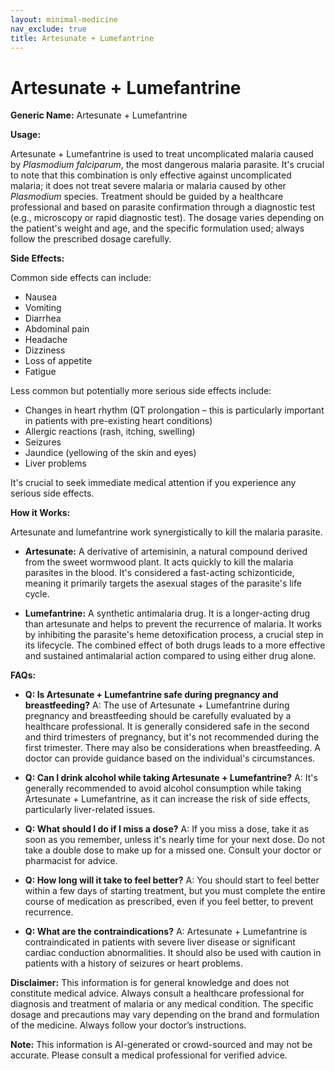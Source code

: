 ```yaml
---
layout: minimal-medicine
nav_exclude: true
title: Artesunate + Lumefantrine
---
```


# Artesunate + Lumefantrine

**Generic Name:** Artesunate + Lumefantrine

**Usage:**

Artesunate + Lumefantrine is used to treat uncomplicated malaria caused by *Plasmodium falciparum*, the most dangerous malaria parasite.  It's crucial to note that this combination is only effective against uncomplicated malaria; it does not treat severe malaria or malaria caused by other *Plasmodium* species.  Treatment should be guided by a healthcare professional and based on parasite confirmation through a diagnostic test (e.g., microscopy or rapid diagnostic test).  The dosage varies depending on the patient's weight and age, and the specific formulation used;  always follow the prescribed dosage carefully.

**Side Effects:**

Common side effects can include:

* Nausea
* Vomiting
* Diarrhea
* Abdominal pain
* Headache
* Dizziness
* Loss of appetite
* Fatigue

Less common but potentially more serious side effects include:

* Changes in heart rhythm (QT prolongation – this is particularly important in patients with pre-existing heart conditions)
* Allergic reactions (rash, itching, swelling)
* Seizures
* Jaundice (yellowing of the skin and eyes)
* Liver problems

It's crucial to seek immediate medical attention if you experience any serious side effects.

**How it Works:**

Artesunate and lumefantrine work synergistically to kill the malaria parasite.

* **Artesunate:**  A derivative of artemisinin, a natural compound derived from the sweet wormwood plant.  It acts quickly to kill the malaria parasites in the blood.  It's considered a fast-acting schizonticide, meaning it primarily targets the asexual stages of the parasite's life cycle.

* **Lumefantrine:** A synthetic antimalaria drug.  It is a longer-acting drug than artesunate and helps to prevent the recurrence of malaria. It works by inhibiting the parasite's heme detoxification process, a crucial step in its lifecycle.  The combined effect of both drugs leads to a more effective and sustained antimalarial action compared to using either drug alone.

**FAQs:**

* **Q: Is Artesunate + Lumefantrine safe during pregnancy and breastfeeding?** A:  The use of Artesunate + Lumefantrine during pregnancy and breastfeeding should be carefully evaluated by a healthcare professional.  It is generally considered safe in the second and third trimesters of pregnancy, but it's not recommended during the first trimester.  There may also be considerations when breastfeeding.  A doctor can provide guidance based on the individual's circumstances.

* **Q: Can I drink alcohol while taking Artesunate + Lumefantrine?** A:  It's generally recommended to avoid alcohol consumption while taking Artesunate + Lumefantrine, as it can increase the risk of side effects, particularly liver-related issues.

* **Q: What should I do if I miss a dose?** A:  If you miss a dose, take it as soon as you remember, unless it's nearly time for your next dose. Do not take a double dose to make up for a missed one.  Consult your doctor or pharmacist for advice.

* **Q: How long will it take to feel better?** A: You should start to feel better within a few days of starting treatment, but you must complete the entire course of medication as prescribed, even if you feel better, to prevent recurrence.

* **Q: What are the contraindications?** A:  Artesunate + Lumefantrine is contraindicated in patients with severe liver disease or significant cardiac conduction abnormalities. It should also be used with caution in patients with a history of seizures or heart problems.


**Disclaimer:** This information is for general knowledge and does not constitute medical advice. Always consult a healthcare professional for diagnosis and treatment of malaria or any medical condition.  The specific dosage and precautions may vary depending on the brand and formulation of the medicine.  Always follow your doctor’s instructions.


**Note:** This information is AI-generated or crowd-sourced and may not be accurate. Please consult a medical professional for verified advice.